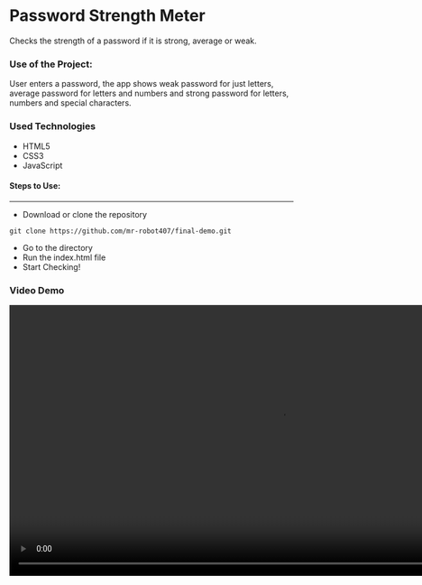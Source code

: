 <h1>Password Strength Meter</h1>

<p>Checks the strength of a password if it is strong, average or weak.</p>

### Use of the Project:

<p>User enters a password, the app shows weak password for just letters, average password for letters and numbers and strong password for letters, numbers and special characters.</p>

<h3>Used Technologies</h3>
<ul>
  <li>HTML5</li>
  <li>CSS3</li>
  <li>JavaScript</li>
</ul>

#### Steps to Use:

---

- Download or clone the repository

```
git clone https://github.com/mr-robot407/final-demo.git
```

- Go to the directory
- Run the index.html file
- Start Checking!

<h3> Video Demo </h3>

<video controls width="960" alt="passwordstrength"> 
<source src="https://user-images.githubusercontent.com/78655439/128182046-f7baacc3-14f4-41b7-a050-3102a5964a84.mp4">
</video>

<br>


